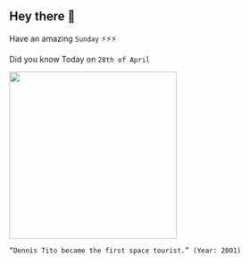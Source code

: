 ## Hey there 👋
Have an amazing `Sunday` ⚡⚡⚡

Did you know Today on `28th of April`
 
 [<img src="https://pbs.twimg.com/media/ChGy5RSWgAAQO5U.jpg" width="300" />](https://www.space.com/11492-space-tourism-pioneer-dennis-tito.html) 
 ```
“Dennis Tito became the first space tourist.” (Year: 2001)
```
